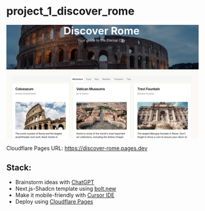 # project_1_discover_rome

![](./img/project_1.jpg)

Cloudflare Pages URL: https://discover-rome.pages.dev

## Stack:

- Brainstorm ideas with [ChatGPT](https://openai.com/chatgpt)
- Next.js-Shadcn template using [bolt.new](https://bolt.new/)
- Make it mobile-friendly with [Cursor IDE](https://cursor.sh/)
- Deploy using [Cloudflare Pages](https://pages.cloudflare.com/)
